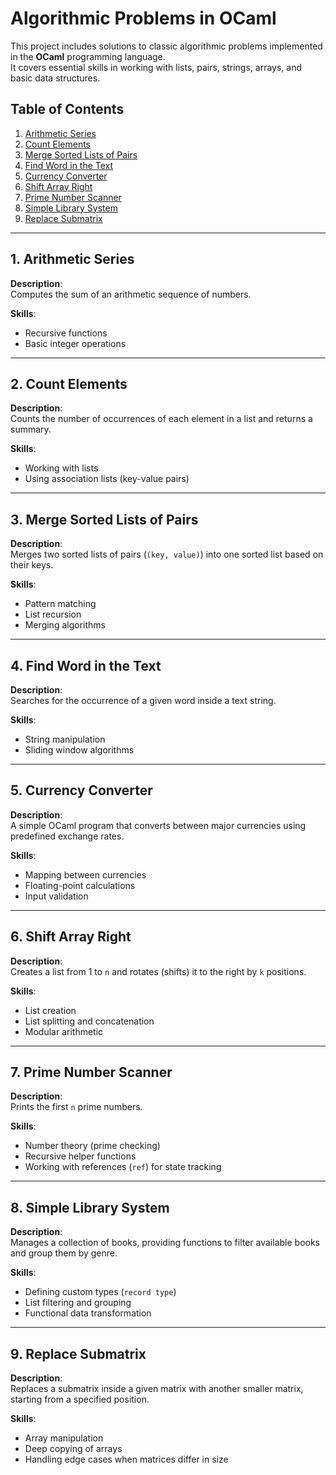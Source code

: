 # Algorithmic Problems in OCaml

This project includes solutions to classic algorithmic problems implemented in the **OCaml** programming language.  
It covers essential skills in working with lists, pairs, strings, arrays, and basic data structures.

## Table of Contents

1. [Arithmetic Series](#1-arithmetic-series)
2. [Count Elements](#2-count-elements)
3. [Merge Sorted Lists of Pairs](#3-merge-sorted-lists-of-pairs)
4. [Find Word in the Text](#4-find-word-in-the-text)
5. [Currency Converter](#5-currency-converter)
6. [Shift Array Right](#6-shift-array-right)
7. [Prime Number Scanner](#7-prime-number-scanner)
8. [Simple Library System](#8-simple-library-system)
9. [Replace Submatrix](#9-replace-submatrix)

---

## 1. Arithmetic Series

**Description**:  
Computes the sum of an arithmetic sequence of numbers.

**Skills**:  
- Recursive functions
- Basic integer operations

---

## 2. Count Elements

**Description**:  
Counts the number of occurrences of each element in a list and returns a summary.

**Skills**:  
- Working with lists
- Using association lists (key-value pairs)

---

## 3. Merge Sorted Lists of Pairs

**Description**:  
Merges two sorted lists of pairs (`(key, value)`) into one sorted list based on their keys.

**Skills**:  
- Pattern matching
- List recursion
- Merging algorithms

---

## 4. Find Word in the Text

**Description**:  
Searches for the occurrence of a given word inside a text string.

**Skills**:  
- String manipulation
- Sliding window algorithms

---

## 5. Currency Converter

**Description**:  
A simple OCaml program that converts between major currencies using predefined exchange rates.

**Skills**:  
- Mapping between currencies
- Floating-point calculations
- Input validation

---

## 6. Shift Array Right

**Description**:  
Creates a list from 1 to `n` and rotates (shifts) it to the right by `k` positions.

**Skills**:  
- List creation
- List splitting and concatenation
- Modular arithmetic

---

## 7. Prime Number Scanner

**Description**:  
Prints the first `n` prime numbers.

**Skills**:  
- Number theory (prime checking)
- Recursive helper functions
- Working with references (`ref`) for state tracking

---

## 8. Simple Library System

**Description**:  
Manages a collection of books, providing functions to filter available books and group them by genre.

**Skills**:  
- Defining custom types (`record type`)
- List filtering and grouping
- Functional data transformation

---

## 9. Replace Submatrix

**Description**:  
Replaces a submatrix inside a given matrix with another smaller matrix, starting from a specified position.

**Skills**:  
- Array manipulation
- Deep copying of arrays
- Handling edge cases when matrices differ in size





